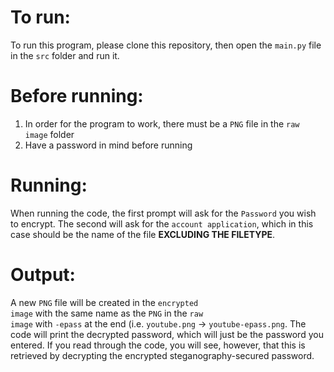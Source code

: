 # To run:
To run this program, please clone this repository, then open the <code>main.py</code> file in the <code>src</code> folder and run it.

# Before running:
1. In order for the program to work, there must be a <code>PNG</code> file in the <code>raw image</code> folder
2. Have a password in mind before running

# Running:
When running the code, the first prompt will ask for the <code>Password</code> you wish to encrypt. The second will ask for the <code>account application</code>, which in this case should be the name of the file **EXCLUDING THE FILETYPE**.

# Output:
A new <code>PNG</code> file will be created in the <code>encrypted image</code> with the same name as the <code>PNG</code> in the <code>raw image</code> with <code>-epass</code> at the end (i.e. <code>youtube.png</code> -> <code>youtube-epass.png</code>.
The code will print the decrypted password, which will just be the password you entered. If you read through the code, you will see, however, that this is retrieved by decrypting the encrypted steganography-secured password.

